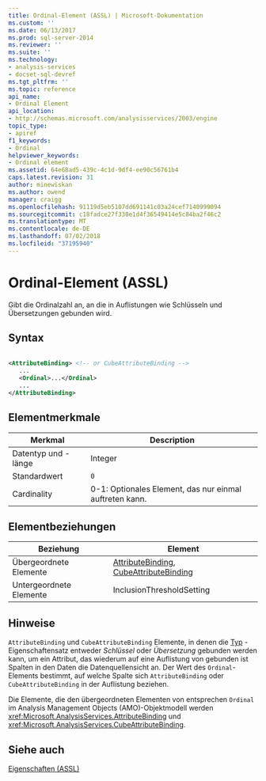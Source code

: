 ```yaml
---
title: Ordinal-Element (ASSL) | Microsoft-Dokumentation
ms.custom: ''
ms.date: 06/13/2017
ms.prod: sql-server-2014
ms.reviewer: ''
ms.suite: ''
ms.technology:
- analysis-services
- docset-sql-devref
ms.tgt_pltfrm: ''
ms.topic: reference
api_name:
- Ordinal Element
api_location:
- http://schemas.microsoft.com/analysisservices/2003/engine
topic_type:
- apiref
f1_keywords:
- Ordinal
helpviewer_keywords:
- Ordinal element
ms.assetid: 64e68ad5-439c-4c1d-9df4-ee90c56761b4
caps.latest.revision: 31
author: minewiskan
ms.author: owend
manager: craigg
ms.openlocfilehash: 91119d5eb5107dd691141c03a24cef7140999094
ms.sourcegitcommit: c18fadce27f330e1d4f36549414e5c84ba2f46c2
ms.translationtype: MT
ms.contentlocale: de-DE
ms.lasthandoff: 07/02/2018
ms.locfileid: "37195940"
---
```

# <a name="ordinal-element-assl"></a>Ordinal-Element (ASSL)
  Gibt die Ordinalzahl an, an die in Auflistungen wie Schlüsseln und Übersetzungen gebunden wird.  
  
## <a name="syntax"></a>Syntax  
  
```xml  
  
<AttributeBinding> <!-- or CubeAttributeBinding -->  
   ...  
   <Ordinal>...</Ordinal>  
   ...  
</AttributeBinding>  
```  
  
## <a name="element-characteristics"></a>Elementmerkmale  
  
|Merkmal|Description|  
|--------------------|-----------------|  
|Datentyp und -länge|Integer|  
|Standardwert|`0`|  
|Cardinality|0-1: Optionales Element, das nur einmal auftreten kann.|  
  
## <a name="element-relationships"></a>Elementbeziehungen  
  
|Beziehung|Element|  
|------------------|-------------|  
|Übergeordnete Elemente|[AttributeBinding](../data-type/binding-data-type-assl.md), [CubeAttributeBinding](../data-type/cubeattributebinding-data-type-assl.md)|  
|Untergeordnete Elemente|InclusionThresholdSetting|  
  
## <a name="remarks"></a>Hinweise  
 `AttributeBinding` und `CubeAttributeBinding` Elemente, in denen die [Typ](type-element-binding-assl.md) -Eigenschaftensatz entweder *Schlüssel* oder *Übersetzung* gebunden werden kann, um ein Attribut, das wiederum auf eine Auflistung von gebunden ist Spalten in den Daten die Datenquellensicht an. Der Wert des `Ordinal`-Elements bestimmt, auf welche Spalte sich `AttributeBinding` oder `CubeAttributeBinding` in der Auflistung beziehen.  
  
 Die Elemente, die den übergeordneten Elementen von entsprechen `Ordinal` im Analysis Management Objects (AMO)-Objektmodell werden <xref:Microsoft.AnalysisServices.AttributeBinding> und <xref:Microsoft.AnalysisServices.CubeAttributeBinding>.  
  
## <a name="see-also"></a>Siehe auch  
 [Eigenschaften &#40;ASSL&#41;](properties-assl.md)  
  
  
